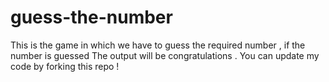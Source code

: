 # guess-the-number
This is the game in which we have to guess the required number , if the number is guessed The output will be congratulations .  You can update  my code by forking this repo !

